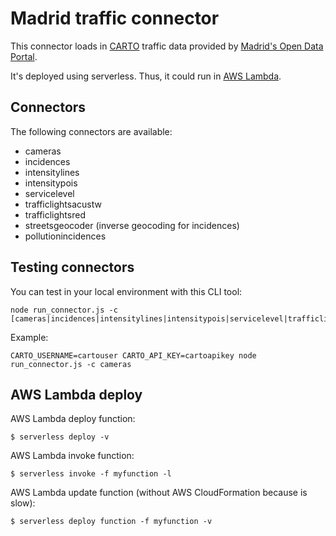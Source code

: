 # Madrid traffic connector

This connector loads in [CARTO](https://carto.com) traffic data provided by [Madrid's Open Data Portal](https://datos.madrid.es/).

It's deployed using serverless. Thus, it could run in [AWS Lambda](https://aws.amazon.com/lambda).

## Connectors

The following connectors are available:
- cameras
- incidences
- intensitylines
- intensitypois
- servicelevel
- trafficlightsacustw
- trafficlightsred
- streetsgeocoder (inverse geocoding for incidences)
- pollutionincidences

## Testing connectors

You can test in your local environment with this CLI tool:

```
node run_connector.js -c [cameras|incidences|intensitylines|intensitypois|servicelevel|trafficlightsacustw|trafficlightsred|streetsgeocoder|pollutionincidences]
```

Example:
```
CARTO_USERNAME=cartouser CARTO_API_KEY=cartoapikey node run_connector.js -c cameras
```

## AWS Lambda deploy

AWS Lambda deploy function:

```
$ serverless deploy -v
```

AWS Lambda  invoke function:

```
$ serverless invoke -f myfunction -l
```

AWS Lambda update function (without AWS CloudFormation because is slow):

```
$ serverless deploy function -f myfunction -v
